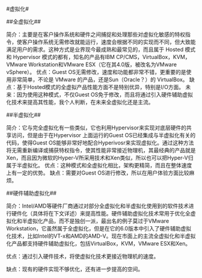 #虚拟化#

##全虚拟化##

简介：主要是在客户操作系统和硬件之间捕捉和处理那些对虚拟化敏感的特权指令，使客户操作系统无需修改就能运行，速度会根据不同的实现而不同，但大致能满足用户的需求。这种方式是业界现今最成熟和最常见的，而且属于 Hosted 模式和 Hypervisor 模式的都有，知名的产品有IBM CP/CMS，VirtualBox，KVM，VMware Workstation和VMware ESX（它在其4.0版，被改名为VMware vSphere）。
优点：Guest OS无需修改，速度和功能都非常不错，更重要的是使用非常简单，不论是 VMware 的产品，还是Sun（Oracle？）的 VirtualBox。
缺点：基于Hosted模式的全虚拟产品性能方面不是特别优异，特别是I/O方面。
未来：因为使用这种模式，不仅Guest OS免于修改，而且将通过引入硬件辅助虚拟化技术来提高其性能，我个人判断，在未来全虚拟化还是主流。

##半虚拟化##

简介：它与完全虚拟化有一些类似，它也利用Hypervisor来实现对底层硬件的共享访问，但是由于在Hypervisor 上面运行的Guest OS已经集成与半虚拟化有关的代码，使得Guest OS能够非常好地配合Hyperivosr来实现虚拟化。通过这种方法将无需重新编译或捕获特权指令，使其性能非常接近物理机，其最经典的产品就是Xen，而且因为微软的Hyper-V所采用技术和Xen类似，所以也可以把Hyper-V归属于半虚拟化。
优点：这种模式和全虚拟化相比，架构更精简，而且在整体速度上有一定的优势。
缺点：需要对Guest OS进行修改，所以在用户体验方面比较麻烦。


##硬件辅助虚拟化##

简介：Intel/AMD等硬件厂商通过对部分全虚拟化和半虚拟化使用到的软件技术进行硬件化（具体将在下文详述）来提高性能。硬件辅助虚拟化技术常用于优化全虚拟化和半虚拟化产品，而不是独创一派，最出名的例子莫过于VMware Workstation，它虽然属于全虚拟化，但是在它的6.0版本中引入了硬件辅助虚拟化技术，比如Intel的VT-x和AMD的AMD-V。现在市面上的主流全虚拟化和半虚拟化产品都支持硬件辅助虚拟化，包括VirtualBox，KVM，VMware ESX和Xen。

优点：通过引入硬件技术，将使虚拟化技术更接近物理机的速度。

缺点：现有的硬件实现不够优化，还有进一步提高的空间。
